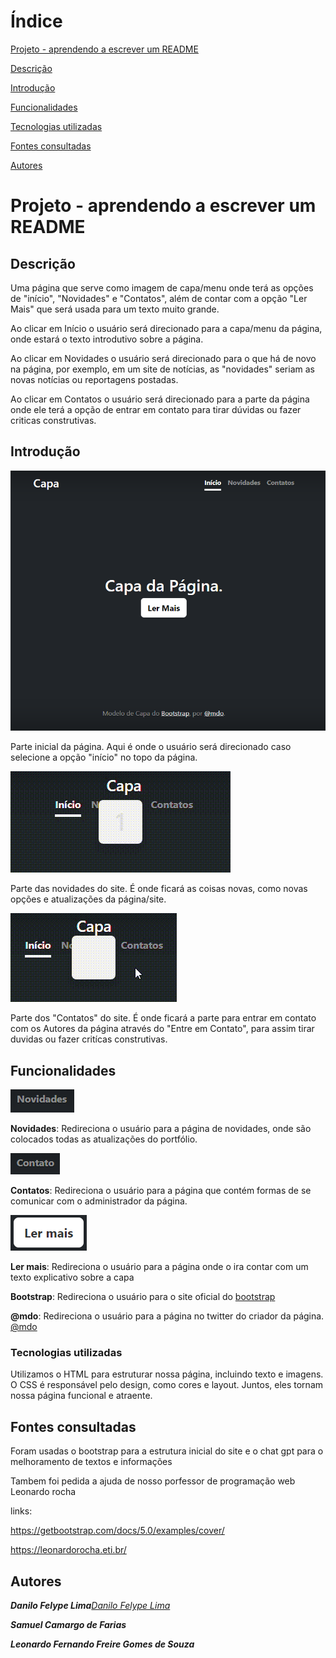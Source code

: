 # Índice

[Projeto - aprendendo a escrever um README](#projeto---aprendendo-a-escrever-um-readme)

[Descrição](#descri%C3%A7%C3%A3o)

[Introdução](#introdu%C3%A7%C3%A3o)

[Funcionalidades](#funcionalidades)

[Tecnologias utilizadas](#tecnologias-utilizadas)

[Fontes consultadas](#fontes-consultadas)

[Autores](#autores)

# Projeto - aprendendo a escrever um README

## Descrição

Uma página que serve como imagem de capa/menu onde terá as opções de "início", "Novidades" e "Contatos", além de contar com a opção "Ler Mais" que será usada para um texto muito grande.

Ao clicar em Início o usuário será direcionado para a capa/menu da página, onde estará o texto introdutivo sobre a página.

Ao clicar em Novidades o usuário será direcionado para o que há de novo na página, por exemplo, em um site de notícias, as "novidades" seriam as novas notícias ou reportagens postadas.

Ao clicar em Contatos o usuário será direcionado para a parte da página onde ele terá a opção de entrar em contato para tirar dúvidas ou fazer criticas construtivas.
## Introdução

![image info](img/capa.png)

Parte inicial da página. Aqui é onde o usuário será direcionado caso selecione a opção "início" no topo da página.

![video info](img/Novidades-video.gif)

Parte das novidades do site. É onde ficará as coisas novas, como novas opções e atualizações da página/site.

![video info](img/Contato-video.gif)

Parte dos "Contatos" do site. É onde ficará a parte para entrar em contato com os Autores da página através do "Entre em Contato", para assim tirar duvidas ou fazer critícas construtivas.

## Funcionalidades

![novidade](img/Novidades-imagem.png)

 

**Novidades**: Redireciona o usuário para a página de novidades, onde são colocados todas as atualizações do portfólio.

 

![contatos](img/Contato-imagem.png)

 

**Contatos**: Redireciona o usuário para a página que contém formas de se comunicar com o administrador da página.

 

![ler-mais](img/LerMais-Imagem.png)

 

**Ler mais**: Redireciona o usuário para a página onde o ira contar com um texto explicativo sobre a capa

 

**Bootstrap**: Redireciona o usuário para o site oficial do [bootstrap](https://getbootstrap.com/)

 

**@mdo**: Redireciona o usuário para a página no twitter do criador da página. [@mdo](https://twitter.com/mdo)

 
### Tecnologias utilizadas
Utilizamos o HTML para estruturar nossa página, incluindo texto e imagens. O CSS é responsável pelo design, como cores e layout. Juntos, eles tornam nossa página funcional e atraente.
## Fontes consultadas
Foram usadas o bootstrap para a estrutura inicial do site e o chat gpt para o melhoramento de textos e informações

Tambem foi pedida a ajuda de nosso porfessor de programação web Leonardo rocha

 

links:

https://getbootstrap.com/docs/5.0/examples/cover/

https://leonardorocha.eti.br/

## Autores

**_Danilo Felype Lima_**[_Danilo Felype Lima_](https://github.com/DaniloFelype)

 

**_Samuel Camargo de Farias_**

 

**_Leonardo Fernando Freire Gomes de Souza_**